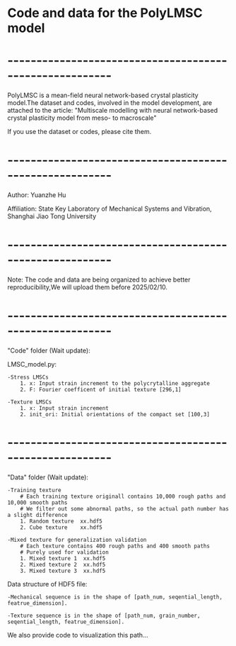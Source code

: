 # Code and data for the PolyLMSC model
#  --------------------------------------------------------
PolyLMSC is a mean-field neural network-based crystal plasticity model.The dataset and codes, involved in the model development, are attached to the article:
"Multiscale modelling with neural network-based crystal plasticity model from meso- to macroscale"

If you use the dataset or codes, please cite them.
#  --------------------------------------------------------
Author: Yuanzhe Hu

Affiliation: State Key Laboratory of Mechanical Systems and Vibration, Shanghai Jiao Tong University
#  --------------------------------------------------------
Note: The code and data are being organized to achieve better reproducibility,We will upload them before 2025/02/10.
#  --------------------------------------------------------
"Code" folder (Wait update):

LMSC_model.py:

	-Stress LMSCs
		1. x: Input strain increment to the polycrytalline aggregate
		2. F: Fourier coefficent of initial texture [296,1]

  	-Texture LMSCs
		1. x: Input strain increment
		2. init_ori: Initial orientations of the compact set [100,3]
#  --------------------------------------------------------
"Data" folder (Wait update):

	-Training texture
 		# Each training texture originall contains 10,000 rough paths and 10,000 smooth paths
		# We filter out some abnormal paths, so the actual path number has a slight difference
		1. Random texture  xx.hdf5
		2. Cube texture    xx.hdf5			

	-Mixed texture for generalization validation
   		# Each texture contains 400 rough paths and 400 smooth paths
		# Purely used for validation
		1. Mixed texture 1  xx.hdf5
		2. Mixed texture 2  xx.hdf5
		3. Mixed texture 3  xx.hdf5

Data structure of HDF5 file:

	-Mechanical sequence is in the shape of [path_num, seqential_length, featrue_dimension].
 
	-Texture sequence is in the shape of [path_num, grain_number, seqential_length, featrue_dimension].

We also provide code to visualization this path...
